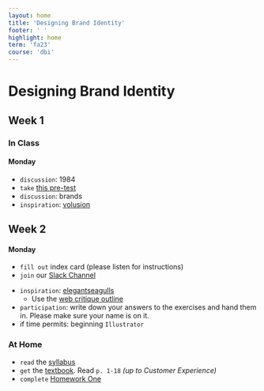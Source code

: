 ```yaml
---
layout: home
title: 'Designing Brand Identity'
footer: ' '
highlight: home
term: 'fa23'
course: 'dbi'
---
```


<h1 class="display-1">Designing Brand Identity</h1>

## Week 1

### In Class
#### Monday
* `discussion`: 1984
* `take` [this pre-test](https://forms.gle/jA3CP9HdNAnhPZxQ9)
* `discussion`: brands
* `inspiration`: [volusion](https://www.behance.net/gallery/55623181/Volusion-Branding)

## Week 2
#### Monday
* `fill out` index card (please listen for instructions)
* `join` our [Slack Channel](https://join.slack.com/t/cu-fa23/shared_invite/zt-22bghbp1d-2nIKp93mtYWfl_eR594FBg)

[//]: # (    * `fill out` [this form]&#40;https://forms.gle/8b37ZbFp46myK8GZ7&#41; to get your invite to the private channel for this course.)
* `inspiration`: [elegantseagulls](https://www.elegantseagulls.com/)
  * Use the [web critique outline](web-crit.html)
* `participation`: write down your answers to the exercises and hand them in. Please make sure your name is on it.
* if time permits: beginning `Illustrator`

### At Home
* `read` the [syllabus](dbi-syllabus.pdf)
* `get` the [textbook](https://a.co/d/b27IXZD). Read `p. 1-18` _(up to Customer Experience)_
* `complete` [Homework One](assignments/hw1.html)